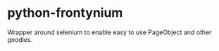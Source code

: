 python-frontynium
=================

Wrapper around selenium to enable easy to use PageObject and other goodies.
